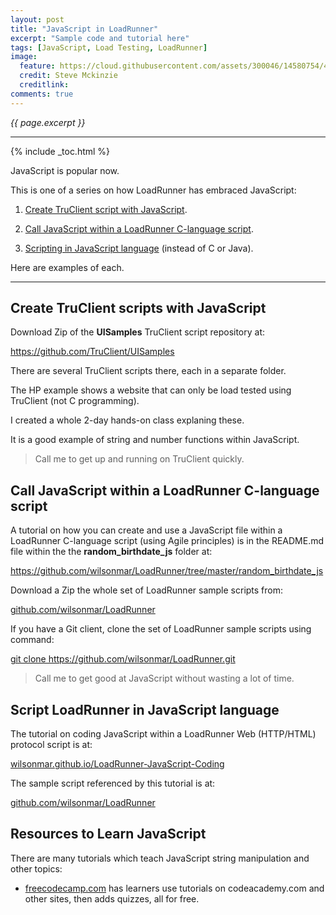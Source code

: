 ```yaml
---
layout: post
title: "JavaScript in LoadRunner"
excerpt: "Sample code and tutorial here"
tags: [JavaScript, Load Testing, LoadRunner]
image:
  feature: https://cloud.githubusercontent.com/assets/300046/14580754/41633d98-0395-11e6-87e1-065800a95775.jpg
  credit: Steve Mckinzie
  creditlink: 
comments: true
---
```

<i>{{ page.excerpt }}</i>
<hr />

{% include _toc.html %}


JavaScript is popular now.

This is one of a series on how LoadRunner has embraced JavaScript:

1. <a href="#TruClient">Create TruClient script with JavaScript</a>.

2. <a href="#LRCJS">Call JavaScript within a LoadRunner C-language script</a>. 

3. <a href="#LRJS">Scripting in JavaScript language</a> (instead of C or Java).

Here are examples of each.

<hr />

<a name="TruClient"></a>

## Create TruClient scripts with JavaScript

Download Zip of the <strong>UISamples</strong> TruClient script repository at:

   <a target="_blank" href="https://github.com/TruClient/UISamples">
   https://github.com/TruClient/UISamples</a>

There are several TruClient scripts there, each in a separate folder.

The HP example shows a website that can only be load tested using TruClient (not C programming).

I created a whole 2-day hands-on class explaning these.

It is a good example of string and number functions within JavaScript.

> Call me to get up and running on TruClient quickly.


<a name="LRCJS"></a>

## Call JavaScript within a LoadRunner C-language script 

A tutorial on how you can create and use a JavaScript file within a LoadRunner C-language script
(using Agile principles) is in the README.md file within the the
<strong>random_birthdate_js</strong> folder at:

   <a target="_blank" href="https://github.com/wilsonmar/LoadRunner/tree/master/random_birthdate_js">
   https://github.com/wilsonmar/LoadRunner/tree/master/random_birthdate_js</a>

Download a Zip the whole set of LoadRunner sample scripts from:

   <a target="_blank" href="https://github.com/wilsonmar/LoadRunner">
   github.com/wilsonmar/LoadRunner</a>

If you have a Git client, clone the set of LoadRunner sample scripts using command:

   <a target="_blank" href="https://github.com/wilsonmar/LoadRunner">
   git clone https://github.com/wilsonmar/LoadRunner.git</a>


> Call me to get good at JavaScript without wasting a lot of time.


<a name="LRJS"></a>

## Script LoadRunner in JavaScript language

The tutorial on coding JavaScript within a LoadRunner Web (HTTP/HTML)
protocol script is at:

   [wilsonmar.github.io/LoadRunner-JavaScript-Coding](/loadrunner-javascript-coding/)

The sample script referenced by this tutorial is at:

   <a target="_blank" href="https://github.com/wilsonmar/LoadRunner/">
   github.com/wilsonmar/LoadRunner</a>


## Resources to Learn JavaScript

There are many tutorials which teach JavaScript string manipulation and other topics:

* <a target="_blank" href="http://freecodecamp.com">freecodecamp.com</a>
  has learners use tutorials on codeacademy.com and other sites, then adds
  quizzes, all for free.

